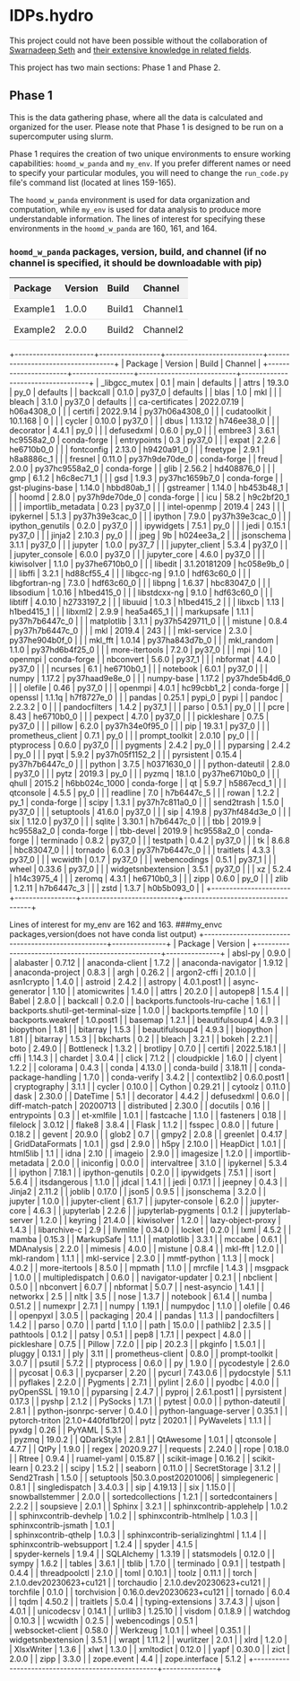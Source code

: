 # IDPs.hydro

This project could not have been possible without the collaboration of [Swarnadeep Seth](https://www.linkedin.com/in/swarnadeepseth/) and [their extensive knowledge in related fields](https://swarnadeepseth.github.io/).

This project has two main sections: Phase 1 and Phase 2.

## Phase 1

This is the data gathering phase, where all the data is calculated and organized for the user. Please note that Phase 1 is designed to be run on a supercomputer using slurm.

Phase 1 requires the creation of two unique environments to ensure working capabilities: `hoomd_w_panda` and `my_env`. If you prefer different names or need to specify your particular modules, you will need to change the `run_code.py` file's command list (located at lines 159-165).

The `hoomd_w_panda` environment is used for data organization and computation, while `my_env` is used for data analysis to produce more understandable information. The lines of interest for specifying these environments in the `hoomd_w_panda` are 160, 161, and 164.

### `hoomd_w_panda` packages, version, build, and channel (if no channel is specified, it should be downloadable with pip)


<style>
    .table {
        border-collapse: collapse;
        width: 100%;
    }
    
    .table th, .table td {
        padding: 8px;
        text-align: left;
        border-bottom: 1px solid #ddd;
    }
    
    .table th {
        background-color: #f2f2f2;
    }
</style>

<table class="table">
    <tr>
        <th>Package</th>
        <th>Version</th>
        <th>Build</th>
        <th>Channel</th>
    </tr>
    <tr>
        <td>Example1</td>
        <td>1.0.0</td>
        <td>Build1</td>
        <td>Channel1</td>
    </tr>
    <tr>
        <td>Example2</td>
        <td>2.0.0</td>
        <td>Build2</td>
        <td>Channel2</td>
    </tr>
</table>



+----------------------+-----------------+---------------------------+-----------------------------------+
|      Package         |     Version     |          Build            |             Channel               |
+----------------------+-----------------+---------------------------+-----------------------------------+
|   _libgcc_mutex      |      0.1        |          main             |            defaults               |
|        attrs         |     19.3.0      |          py_0             |            defaults               |
|      backcall        |     0.1.0       |         py37_0            |            defaults               |
|        blas          |      1.0        |          mkl              |                                   |
|       bleach         |     3.1.0       |         py37_0            |            defaults               |
|  ca-certificates     |    2022.07.19   |        h06a4308_0         |                                   |
|       certifi        |    2022.9.14    |       py37h06a4308_0      |                                   |
|    cudatoolkit       |    10.1.168     |            0              |                                   |
|       cycler         |     0.10.0      |         py37_0            |                                   |
|        dbus          |     1.13.12     |      h746ee38_0           |                                   |
|      decorator       |     4.4.1       |         py_0              |                                   |
|     defusedxml       |     0.6.0       |         py_0              |                                   |
|      embree3         |     3.6.1       |       hc9558a2_0          |           conda-forge             |
|    entrypoints       |      0.3        |        py37_0             |                                   |
|       expat          |      2.2.6      |        he6710b0_0         |                                   |
|     fontconfig       |     2.13.0      |       h9420a91_0          |                                   |
|      freetype        |     2.9.1       |       h8a8886c_1          |                                   |
|      fresnel         |     0.11.0      |       py37h9de70de_0      |           conda-forge             |
|        freud         |     2.0.0       |       py37hc9558a2_0      |           conda-forge             |
|        glib          |     2.56.2      |       hd408876_0          |                                   |
|         gmp          |     6.1.2       |       h6c8ec71_1          |                                   |
|         gsd          |     1.9.3       |       py37hc1659b7_0      |           conda-forge             |
| gst-plugins-base     |     1.14.0      |       hbbd80ab_1          |                                   |
|      gstreamer       |     1.14.0      |       hb453b48_1          |                                   |
|        hoomd         |     2.8.0       |       py37h9de70de_0      |           conda-forge             |
|         icu          |      58.2       |       h9c2bf20_1          |                                   |
| importlib_metadata   |      0.23       |        py37_0             |                                   |
|  intel-openmp        |     2019.4      |            243            |                                   |
|     ipykernel        |     5.1.3       |      py37h39e3cac_0       |                                   |
|      ipython         |     7.9.0       |      py37h39e3cac_0       |                                   |
|  ipython_genutils    |     0.2.0       |          py37_0           |                                   |
|     ipywidgets       |     7.5.1       |            py_0           |                                   |
|        jedi          |     0.15.1      |          py37_0           |                                   |
|       jinja2         |     2.10.3      |            py_0           |                                   |
|        jpeg          |      9b         |       h024ee3a_2          |                                   |
|     jsonschema       |     3.1.1       |          py37_0           |                                   |
|      jupyter         |     1.0.0       |          py37_7           |                                   |
|   jupyter_client     |     5.3.4       |          py37_0           |                                   |
|  jupyter_console     |     6.0.0       |          py37_0           |                                   |
|    jupyter_core      |     4.6.0       |          py37_0           |                                   |
|     kiwisolver       |     1.1.0       |       py37he6710b0_0      |                                   |
|       libedit        |   3.1.20181209  |         hc058e9b_0        |                                   |
|       libffi         |     3.2.1       |        hd88cf55_4         |                                   |
|      libgcc-ng       |     9.1.0       |        hdf63c60_0         |                                   |
|  libgfortran-ng      |     7.3.0       |        hdf63c60_0         |                                   |
|       libpng         |    1.6.37       |        hbc83047_0         |                                   |
|      libsodium       |    1.0.16       |        h1bed415_0         |                                   |
|    libstdcxx-ng      |     9.1.0       |        hdf63c60_0         |                                   |
|       libtiff        |    4.0.10       |        h2733197_2         |                                   |
|       libuuid        |     1.0.3       |        h1bed415_2         |                                   |
|        libxcb        |     1.13        |        h1bed415_1         |                                   |
|       libxml2        |     2.9.9       |        hea5a465_1         |                                   |
|     markupsafe       |     1.1.1       |       py37h7b6447c_0      |                                   |
|    matplotlib        |     3.1.1       |       py37h5429711_0      |                                   |
|      mistune         |     0.8.4       |       py37h7b6447c_0      |                                   |
|         mkl          |     2019.4      |            243            |                                   |
|    mkl-service       |     2.3.0       |       py37he904b0f_0      |                                   |
|      mkl_fft         |     1.0.14      |       py37ha843d7b_0      |                                   |
|      mkl_random      |     1.1.0       |       py37hd6b4f25_0      |                                   |
|    more-itertools    |     7.2.0       |          py37_0           |                                   |
|         mpi          |      1.0        |          openmpi          |           conda-forge             |
|     nbconvert        |     5.6.0       |          py37_1           |                                   |
|      nbformat        |     4.4.0       |          py37_0           |                                   |
|       ncurses        |      6.1        |       he6710b0_1          |                                   |
|      notebook        |     6.0.1       |          py37_0           |                                   |
|        numpy         |    1.17.2       |      py37haad9e8e_0       |                                   |
|     numpy-base       |    1.17.2       |      py37hde5b4d6_0       |                                   |
|       olefile        |     0.46        |         py37_0            |                                   |
|       openmpi        |     4.0.1       |         hc99cbb1_2        |           conda-forge             |
|      openssl         |    1.1.1q       |       h7f8727e_0          |                                   |
|       pandas         |     0.25.1      |          pypi_0           |               pypi                |
|      pandoc          |     2.2.3.2     |             0             |                                   |
|  pandocfilters       |     1.4.2       |         py37_1            |                                   |
|       parso          |     0.5.1       |          py_0             |                                   |
|        pcre          |      8.43       |       he6710b0_0          |                                   |
|      pexpect         |     4.7.0       |         py37_0            |                                   |
|    pickleshare       |     0.7.5       |         py37_0            |                                   |
|       pillow         |     6.2.0       |     py37h34e0f95_0        |                                   |
|        pip           |     19.3.1      |         py37_0            |                                   |
| prometheus_client    |     0.7.1       |          py_0             |                                   |
|  prompt_toolkit      |     2.0.10      |          py_0             |                                   |
|    ptyprocess        |     0.6.0       |         py37_0            |                                   |
|      pygments        |     2.4.2       |          py_0             |                                   |
|     pyparsing        |     2.4.2       |          py_0             |                                   |
|        pyqt          |     5.9.2       |     py37h05f1152_2        |                                   |
|     pyrsistent       |     0.15.4      |     py37h7b6447c_0        |                                   |
|       python         |     3.7.5       |     h0371630_0            |                                   |
|  python-dateutil     |     2.8.0       |         py37_0            |                                   |
|        pytz          |     2019.3      |          py_0             |                                   |
|       pyzmq          |     18.1.0      |     py37he6710b0_0        |                                   |
|       qhull          |     2015.2      |     h6bb024c_1000         |           conda-forge             |
|         qt           |     5.9.7       |     h5867ecd_1            |                                   |
|     qtconsole        |     4.5.5       |          py_0             |                                   |
|      readline        |      7.0        |       h7b6447c_5          |                                   |
|        rowan         |     1.2.2       |          py_1             |           conda-forge             |
|       scipy          |     1.3.1       |      py37h7c811a0_0       |                                   |
|     send2trash       |     1.5.0       |         py37_0            |                                   |
|     setuptools       |     41.6.0      |         py37_0            |                                   |
|        sip           |     4.19.8      |      py37hf484d3e_0       |                                   |
|        six           |     1.12.0      |         py37_0            |                                   |
|      sqlite          |     3.30.1      |       h7b6447c_0          |                                   |
|        tbb           |     2019.9      |       hc9558a2_0          |           conda-forge             |
|     tbb-devel        |     2019.9      |       hc9558a2_0          |           conda-forge             |
|     terminado        |     0.8.2       |         py37_0            |                                   |
|      testpath        |     0.4.2       |         py37_0            |                                   |
|         tk           |     8.6.8       |       hbc83047_0          |                                   |
|      tornado         |     6.0.3       |      py37h7b6447c_0       |                                   |
|     traitlets        |     4.3.3       |         py37_0            |                                   |
|       wcwidth        |     0.1.7       |         py37_0            |                                   |
|    webencodings      |     0.5.1       |         py37_1            |                                   |
|       wheel          |     0.33.6      |         py37_0            |                                   |
| widgetsnbextension   |     3.5.1       |         py37_0            |                                   |
|         xz           |     5.2.4       |        h14c3975_4         |                                   |
|       zeromq         |     4.3.1       |        he6710b0_3         |                                   |
|        zipp          |     0.6.0       |          py_0             |                                   |
|        zlib          |     1.2.11      |        h7b6447c_3         |                                   |
|        zstd          |     1.3.7       |        h0b5b093_0         |                                   |
+----------------------+-----------------+---------------------------+-----------------------------------+




Lines of interest for my_env are 162 and 163.
###my_envc packages,version(does not have conda list output)
+---------------------------------------------------+---------------+
|                     Package                       |    Version    |
+---------------------------------------------------+---------------+
|                     absl-py                       |     0.9.0     |
|                    alabaster                      |    0.7.12     |
|                anaconda-client                    |     1.7.2     |
|                anaconda-navigator                 |    1.9.12     |
|                anaconda-project                   |     0.8.3     |
|                      argh                         |    0.26.2     |
|                  argon2-cffi                      |    20.1.0     |
|                   asn1crypto                      |     1.4.0     |
|                    astroid                        |     2.4.2     |
|                    astropy                        |  4.0.1.post1  |
|               async-generator                     |     1.10      |
|                 atomicwrites                      |     1.4.0     |
|                     attrs                         |    20.2.0     |
|                    autopep8                       |    1.5.4      |
|                     Babel                         |     2.8.0     |
|                    backcall                       |     0.2.0     |
|          backports.functools-lru-cache            |    1.6.1      |
|         backports.shutil-get-terminal-size        |     1.0.0     |
|               backports.tempfile                  |      1.0      |
|               backports.weakref                   |   1.0.post1   |
|                    basemap                        |    1.2.1      |
|                  beautifulsoup4                   |     4.9.3     |
|                   biopython                       |     1.81      |
|                    bitarray                       |     1.5.3     |
|                  beautifulsoup4                   |     4.9.3     |
|                    biopython                      |     1.81      |
|                    bitarray                       |     1.5.3     |
|                    bkcharts                       |      0.2      |
|                     bleach                        |     3.2.1     |
|                      bokeh                        |     2.2.1     |
|                       boto                        |    2.49.0     |
|                   Bottleneck                      |     1.3.2     |
|                    brotlipy                       |     0.7.0     |
|                     certifi                       |  2022.5.18.1  |
|                      cffi                         |     1.14.3    |
|                     chardet                       |     3.0.4     |
|                      click                        |     7.1.2     |
|                   cloudpickle                     |     1.6.0     |
|                     clyent                        |     1.2.2     |
|                    colorama                       |     0.4.3     |
|                     conda                         |     4.13.0    |
|                  conda-build                      |    3.18.11    |
|            conda-package-handling                 |     1.7.0     |
|                  conda-verify                     |     3.4.2     |
|                   contextlib2                     |  0.6.0.post1  |
|                 cryptography                      |     3.1.1     |
|                     cycler                        |     0.10.0    |
|                     Cython                        |    0.29.21    |
|                    cytoolz                        |    0.11.0     |
|                      dask                         |    2.30.0     |
|                    DateTime                       |      5.1      |
|                    decorator                      |     4.4.2     |
|                   defusedxml                      |     0.6.0     |
|              diff-match-patch                     |   20200713    |
|                  distributed                      |    2.30.0     |
|                   docutils                        |     0.16      |
|                   entrypoints                     |     0.3       |
|                   et-xmlfile                      |    1.0.1      |
|                   fastcache                       |    1.1.0      |
|                   fasteners                       |    0.18       |
|                   filelock                        |   3.0.12      |
|                   flake8                          |   3.8.4       |
|                   Flask                           |   1.1.2       |
|                   fsspec                          |   0.8.0       |
|                   future                          |   0.18.2      |
|                   gevent                          |   20.9.0      |
|                   glob2                           |    0.7        |
|                   gmpy2                           |   2.0.8       |
|                   greenlet                        |   0.4.17      |
|                GridDataFormats                    |   1.0.1       |
|                   gsd                             |   2.9.0       |
|                   h5py                            |   2.10.0      |
|                  HeapDict                         |   1.0.1       |
|                  html5lib                         |    1.1        |
|                    idna                           |   2.10        |
|                  imageio                          |   2.9.0       |
|                 imagesize                         |   1.2.0       |
|               importlib-metadata                  |   2.0.0       |
|                  iniconfig                        |   0.0.0       |
|                 intervaltree                      |   3.1.0       |
|                   ipykernel                       |    5.3.4      |
|                   ipython                         |   7.18.1      |
|                ipython-genutils                   |   0.2.0       |
|                  ipywidgets                       |   7.5.1       |
|                    isort                          |   5.6.4       |
|                    itsdangerous                   |   1.1.0       |
|                    jdcal                          |   1.4.1       |
|                    jedi                           |   0.17.1      |
|                    jeepney                        |   0.4.3       |
|                    Jinja2                         |   2.11.2      |
|                    joblib                         |   0.17.0      |
|                    json5                          |   0.9.5       |
|                    jsonschema                     |   3.2.0       |
|                    jupyter                        |   1.0.0       |
|                  jupyter-client                   |   6.1.7       |
|                  jupyter-console                  |   6.2.0       |
|                  jupyter-core                     |   4.6.3       |
|                    jupyterlab                     |   2.2.6       |
|               jupyterlab-pygments                 |   0.1.2       |
|                jupyterlab-server                  |   1.2.0       |
|                     keyring                       |   21.4.0      |
|                     kiwisolver                    |   1.2.0       |
|                 lazy-object-proxy                 |   1.4.3       |
|                   libarchive-c                    |    2.9        |
|                     llvmlite                      |   0.34.0      |
|                     locket                        |   0.2.0       |
|                     lxml                          |   4.5.2       |
|                     mamba                         |   0.15.3      |
|                    MarkupSafe                     |   1.1.1       |
|                    matplotlib                     |   3.3.1       |
|                     mccabe                        |   0.6.1       |
|                    MDAnalysis                     |   2.2.0       |
|                    mimesis                        |    4.0.0      |
|                    mistune                        |    0.8.4      |
|                    mkl-fft                        |    1.2.0      |
|                   mkl-random                      |    1.1.1      |
|                  mkl-service                      |    2.3.0      |
|                  mmtf-python                      |    1.1.3      |
|                     mock                          |    4.0.2      |
|                more-itertools                     |    8.5.0      |
|                    mpmath                         |    1.1.0      |
|                   mrcfile                         |    1.4.3      |
|                   msgpack                         |    1.0.0      |
|                multipledispatch                   |    0.6.0      | 
|               navigator-updater                   |    0.2.1      |
|                   nbclient                        |    0.5.0      |
|                  nbconvert                        |    6.0.7      |
|                   nbformat                        |    5.0.7      |
|                nest-asyncio                       |    1.4.1      |
|                  networkx                         |     2.5       |
|                    nltk                           |    3.5        |
|                    nose                           |    1.3.7      |
|                  notebook                         |    6.1.4      |
|                   numba                           |   0.51.2      |
|                  numexpr                          |   2.7.1       |
|                   numpy                           |   1.19.1      |
|                  numpydoc                         |   1.1.0       |
|                  olefile                          |    0.46       |
|                  openpyxl                         |   3.0.5       |
|                  packaging                        |    20.4       |
|                   pandas                          |   1.1.3       |
|                pandocfilters                      |   1.4.2       |
|                   parso                           |   0.7.0       |
|                   partd                           |   1.1.0       |
|                    path                           |   15.0.0      |
|                  pathlib2                         |   2.3.5       |
|                  pathtools                        |   0.1.2       |
|                    patsy                          |   0.5.1       |
|                    pep8                           |   1.7.1       |
|                  pexpect                          |   4.8.0       |
|                pickleshare                        |   0.7.5       |
|                   Pillow                          |   7.2.0       |
|                     pip                           |   20.2.3      |
|                  pkginfo                          |  1.5.0.1      |
|                  pluggy                           |   0.13.1      |
|                    ply                            |    3.11       |
|              prometheus-client                    |   0.8.0       |
|               prompt-toolkit                      |   3.0.7       |
|                  psutil                           |   5.7.2       |
|                ptyprocess                         |   0.6.0       |
|                    py                             |   1.9.0       |
|                pycodestyle                        |   2.6.0       |
|                  pycosat                          |   0.6.3       | 
|                 pycparser                         |   2.20        |
|                  pycurl                           | 7.43.0.6      |
|                pydocstyle                         |   5.1.1       |
|                  pyflakes                         |   2.2.0       |
|                  Pygments                         |   2.7.1       |
|                  pylint                           |   2.6.0       | 
|                  pyodbc                           |     4.0.0     |
|                pyOpenSSL                          |   19.1.0      |
|                 pyparsing                         |   2.4.7       |
|                  pyproj                           | 2.6.1.post1   |
|                pyrsistent                         |   0.17.3      |
|                   pyshp                           |   2.1.2       |
|                  PySocks                          |   1.7.1       |
|                  pytest                           |   0.0.0       |
|              python-dateutil                      |   2.8.1       |
|            python-jsonrpc-server                  |   0.4.0       |
|            python-language-server                 |   0.35.1      |
|               pytorch-triton                      |2.1.0+440fd1bf20|
|                   pytz                            |   2020.1      |
|                PyWavelets                         |   1.1.1       |
|                   pyxdg                           |   0.26        |
|                  PyYAML                           |   5.3.1       |  
|                  pyzmq                            |   19.0.2      |
|                QDarkStyle                         |   2.8.1       |
|                QtAwesome                          |   1.0.1       |
|                 qtconsole                         |   4.7.7       |
|                   QtPy                            |   1.9.0       |
|                  regex                            |  2020.9.27    |
|                 requests                          |   2.24.0      |
|                   rope                            |   0.18.0      |
|                  Rtree                            |   0.9.4       |
|                ruamel-yaml                        |  0.15.87      |
|               scikit-image                        |   0.16.2      |
|               scikit-learn                        |   0.23.2      |
|                   scipy                           |   1.5.2       |
|                  seaborn                          |   0.11.0      |
|               SecretStorage                       |   3.1.2       |
|                Send2Trash                         |   1.5.0       |
|                setuptools                         |50.3.0.post20201006|
|              simplegeneric                        |   0.8.1       |
|             singledispatch                        |  3.4.0.3      |
|                    sip                            |  4.19.13      |
|                    six                            |   1.15.0      |
|              snowballstemmer                      |   2.0.0       |
|             sortedcollections                     |   1.2.1       |
|            sortedcontainers                       |   2.2.2       |
|                 soupsieve                         |   2.0.1       |
|                  Sphinx                           |   3.2.1       |
|          sphinxcontrib-applehelp                  |   1.0.2       |
|           sphinxcontrib-devhelp                   |   1.0.2       |
|           sphinxcontrib-htmlhelp                  |   1.0.3       |
|            sphinxcontrib-jsmath                   |   1.0.1       |  
|            sphinxcontrib-qthelp                   |   1.0.3       |
|          sphinxcontrib-serializinghtml            |   1.1.4       |
|          sphinxcontrib-websupport                 |   1.2.4       |
|                   spyder                          |   4.1.5       |  
|                spyder-kernels                     |   1.9.4       |
|                 SQLAlchemy                        |  1.3.19       |
|                 statsmodels                       |  0.12.0       |
|                   sympy                           |   1.6.2       |
|                   tables                          |    3.6.1      |
|                   tblib                           |    1.7.0      |
|                  terminado                        |    0.9.1      |
|                   testpath                        |    0.4.4      |
|                threadpoolctl                      |    2.1.0      |
|                    toml                           |    0.10.1     |
|                   toolz                           |    0.11.1     |
|                   torch                           | 2.1.0.dev20230623+cu121 |
|                torchaudio                         | 2.1.0.dev20230623+cu121 |
|                 torchfile                         |   0.1.0       |
|                torchvision                        | 0.16.0.dev20230623+cu121 |
|                 tornado                           |    6.0.4      |
|                   tqdm                            |   4.50.2      |
|                 traitlets                         |    5.0.4      |
|              typing-extensions                    |   3.7.4.3     |
|                     ujson                         |    4.0.1      |
|                  unicodecsv                       |   0.14.1      |
|                   urllib3                         |   1.25.10     |
|                   visdom                          |   0.1.8.9     |
|                  watchdog                         |    0.10.3     |
|                   wcwidth                         |    0.2.5      |
|                webencodings                       |    0.5.1      |  
|                websocket-client                   |    0.58.0     |
|                   Werkzeug                        |    1.0.1      |
|                     wheel                         |    0.35.1     |
|               widgetsnbextension                  |    3.5.1      |
|                      wrapt                        |    1.11.2     |
|                    wurlitzer                      |    2.0.1      |
|                      xlrd                         |    1.2.0      |
|                  XlsxWriter                       |    1.3.6      |
|                     xlwt                          |    1.3.0      |
|                    xmltodict                      |    0.12.0     |
|                      yapf                         |    0.30.0     |
|                     zict                          |    2.0.0      |
|                     zipp                          |    3.3.0      |
|                   zope.event                      |     4.4       |
|                  zope.interface                   |    5.1.2      |
+---------------------------------------------------+---------------+